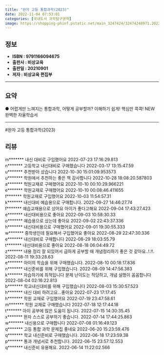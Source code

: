 ```yaml
---
title: "완자 고등 통합과학(2023)"
date: 2022-11-04 07:53:01
categories: [국내도서 과학탐구영역]
image: https://shopping-phinf.pstatic.net/main_3247424/32474248971.20221019143236.jpg
---
```


## **정보**

- **ISBN : 9791166094675**
- **출판사 : 비상교육**
- **출판일 : 20210901**
- **저자 : 비상교육 편집부**

------



## **요약**



● 어렵게만 느껴지는 통합과학, 어떻게 공부할까?
이해하기 쉽게! 핵심만 콕콕! NEW 완벽한 자율학습서



------

#완자 고등 통합과학(2023)


## **리뷰** 

  m******* 내신 대비로 구입했어요 2022-07-23 17:16:29.813 <br/>  n******* 고등학교 내신대비로 구매했습니다 2022-03-17 13:15:47.59 <br/>  u******* 추천받아 샀습니다  2022-10-30 15:01:09.953573 <br/>  u******* 학원에서 추천하는 좋은 책 감사합니다 2022-10-28 18:08:20.587803 <br/>  a******* 헉원교재로 구매했어요 2022-10-10 00:10:29.966221 <br/>  e******* 학원교재로 구매했어요 2022-10-10 00:08:46.411655 <br/>  f******* 학원교재로  구입했어요 2022-10-03 11:54:57.31 <br/>  k******* 내신대비 예습용으로 구매합니다. 2022-09-27 14:46:27.74 <br/>  f******* 예습교재용으로 샀어요
아이가 좋다고해요 2022-09-04 17:43:27.423 <br/>  e******* 내신대비용으로 좋아요 2022-09-03 10:58:30.33 <br/>  o******* 예습용으로 샀는데 좋아요 2022-09-02 22:43:37.336 <br/>  h******* 내신대비용으로 구매했어요 2022-09-01 19:30:55.333 <br/>  w******* 중학생인데 필요해서 구입했어요
좋아요 2022-08-29 22:47:30.336 <br/>  e******* 내신대비로 구매합니다 2022-08-29 18:03:55.79 <br/>  t******* 내신대비용으로 좋아요 2022-08-18 06:04:49.72 <br/>  z******* 내용 정리 잘 되있어서 급하게 공부할 때 개념정리하기 좋은 것 같아요..!.!!. 2022-08-11 19:33:28.63 <br/>  e******* 아이의 학습을 위해 구매했습니다. 2022-08-10 00:18:17.836 <br/>  n******* 내신준비를 위해 구입했습니다. 2022-08-09 14:47:56.383 <br/>  k******* 자습하기에 최적입니다 문제 난이도는 적당하고, 개념 설명이 꼼꼼합니다 2022-08-04 02:16:22.813 <br/>  b******* 학교내신대비를  위해  구입했습니다 2022-08-03 15:30:57.523 <br/>  h******* 내신 대비 하려고요...좋아요 2022-07-23 17:17:45 <br/>  h******* 학원 교재로 구입했어요 2022-07-19 23:47:58.61 <br/>  m******* 학원 교재료 구매했습니다 2022-07-18 12:17:44.18 <br/>  t******* 아이 공부에 많은 도움이 됩니다. 2022-07-15 14:30:35.45 <br/>  x******* 완자 스스로 공부하기 좋습니다. 2022-07-14 17:44:25.863 <br/>  w******* 내신용으로 구매합니다 2022-07-08 01:16:49.123 <br/>  q******* 고등 통합 과학 문제집 좋네요 2022-06-20 15:23:59.476 <br/>  q******* 학교 내신준비로 구매했습니다. 2022-06-18 17:23:59.38 <br/>  p******* 통과 개념서로 추천합니다. 2022-06-15 23:57:12.553 <br/>  q******* 내신준비 유용해요. 2022-06-14 11:22:02.566 <br/>